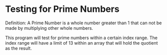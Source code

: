 <h1>Testing for Prime Numbers</h1>

Definition: A Prime Number is a whole number greater than 1 that can not be made
by multiplying other whole numbers.
<br>

This program will test for prime numbers within a certain index range.
The index range will have a limit of 13 within an array that will hold the quotient as the result.



